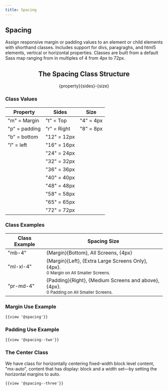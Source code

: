 ```yaml
---
title: Spacing
---
```


## Spacing

Assign responsive margin or padding values to an element or child elements with shorthand classes. Includes support for divs, paragraghs, and html5 elements, vertical or horizontal properties. Classes are built from a default Sass map ranging from in multiples of 4 from 4px to 72px.

## <center>The Spacing Class Structure</center>

<center>{property}{sides}-{size}</center>

### Class Values
Property | Sides | Size
------------ | ------------- | -------------
"m" = Margin | "t" = Top | "4" = 4px
"p" = padding | "r" = Right | "8" = 8px
 | "b" = bottom | "12" = 12px
 | "l" = left | "16" = 16px
 | | "24" = 24px
 | | "32" = 32px
 | | "36" = 36px
 | | "40" = 40px
 | | "48" = 48px
 | | "58" = 58px
 | | "65" = 65px
 | | "72" = 72px

### Class Examples
 Class Example | Spacing Size
 ------------ | -------------
 "mb-4" | {Margin}{Bottom}, All Screens, {4px}
 "ml-xl-4" | {Margin}{Left}, {Extra Large Screens Only}, {4px}. <br/><small>0 Margin on All Smaller Screens.</small>
 "pr-md-4" | {Padding}{Right}, {Medium Screens and above}, {4px}. <br/><small>0 Padding on All Smaller Screens.</small>


### Margin Use Example

```
{{view '@spacing'}}
```

### Padding Use Example
```
{{view '@spacing--two'}}
```

### The Center Class

We have class for horizontally centering fixed-width block level content, "mx-auto", content that has display: block and a width set—by setting the horizontal margins to auto.

```
{{view '@spacing--three'}}
```
